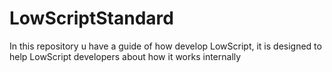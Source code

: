 # LowScriptStandard
In this repository u have a guide of how develop LowScript, it is designed to help LowScript developers about how it works internally
